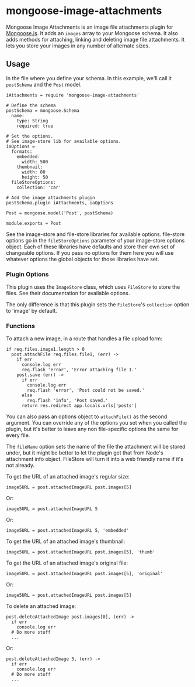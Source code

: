 # mongoose-image-attachments #

Mongoose Image Attachments is an image file attachments plugin for
[Mongoose.js](http://mongoosejs.com/). It adds an `images` array to your
Mongoose schema. It also adds methods for attaching, linking and deleting image
file attachments. It lets you store your images in any number of alternate
sizes.


## Usage ##

In the file where you define your schema. In this example, we'll call it
`postSchema` and the `Post` model.

    iAttachments = require 'mongoose-image-attachments'

    # Define the schema
    postSchema = mongoose.Schema
      name:
        type: String
        required: true

    # Set the options.
    # See image-store lib for available options.
    iaOptions =
      formats:
        embedded:
          width: 500
        thumbnail:
          width: 80
          height: 50
      fileStoreOptions:
        collection: 'car'

    # Add the image attachments plugin
    postSchema.plugin iAttachments, iaOptions

    Post = mongoose.model('Post', postSchema)

    module.exports = Post

See the image-store and file-store libraries for available options. file-store
options go in the `fileStoreOptions` parameter of your image-store options
object. Each of these libraries have defaults and store their own set of
changeable options. If you pass no options for them here you will use whatever
options the global objects for those libraries have set.

### Plugin Options ###

This plugin uses the `ImageStore` class, which uses `FileStore` to store the
files. See their documentation for available options.

The only difference is that this plugin sets the `FileStore`'s `collection`
option to 'image' by default.

### Functions ###

To attach a new image, in a route that handles a file upload form:

    if req.files.image1.length > 0
      post.attachFile req.files.file1, (err) ->
        if err
          console.log err
          req.flash 'error', 'Error attaching file 1.'
        post.save (err) ->
          if err
            console.log err
            req.flash 'error', 'Post could not be saved.'
          else
            req.flash 'info', 'Post saved.'
          return res.redirect app.locals.urls['posts']

You can also pass an options object to `attachFile()` as the second argument.
You can override any of the options you set when you called the plugin, but
it's better to leave any non file-specific options the same for every file.

The `fileName` option sets the name of the file the attachment will be stored
under, but it might be better to let the plugin get that from Node's attachment
info object. FileStore will turn it into a web friendly name if it's not
already.

To get the URL of an attached image's regular size:

    image5URL = post.attachedImageURL post.images[5]

Or:

    image5URL = post.attachedImageURL 5

Or:

    image5URL = post.attachedImageURL 5, 'embedded'

To get the URL of an attached image's thumbnail:

    image5URL = post.attachedImageURL post.images[5], 'thumb'

To get the URL of an attached image's original file:

    image5URL = post.attachedImageURL post.images[5], 'original'

Or:

    image5URL = post.attachedImageURL post.images[5]

To delete an attached image:

    post.deleteAttachedImage post.images[0], (err) ->
      if err
        console.log err
      # Do more stuff
      ...

Or:

    post.deleteAttachedImage 3, (err) ->
      if err
        console.log err
      # Do more stuff
      ...
